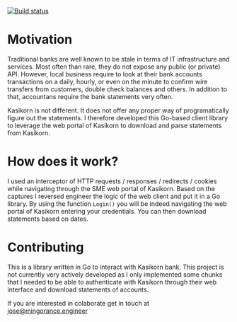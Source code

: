 [![Build status](https://dev.azure.com/noon-homa/Kasikorn/_apis/build/status/kasikorn-ci)](https://dev.azure.com/noon-homa/Kasikorn/_build/latest?definitionId=27)

# Motivation
Traditional banks are well known to be stale in terms of IT infrastructure and services. Most often than rare, they do not expose any public (or private) API. However, local business require to look at their bank accounts transactions on a daily, hourly, or even on the minute to confirm wire transfers from customers, double check balances and others. In addition to that, accountans require the bank statements very often.

Kasikorn is not different. It does not offer any proper way of programatically figure out the statements. I therefore developed this Go-based client library to leverage the web portal of Kasikorn to download and parse statements from Kasikorn.

# How does it work?
I used an interceptor of HTTP requests / responses / redirects / cookies while navigating through the SME web portal of Kasikorn. Based on the captures I reversed engineer the logic of the web client and put it in a Go library. By using the function `Login()` you will be indeed navigating the web portal of Kasikorn entering your credentials. You can then download statements based on dates.


# Contributing
This is a library written in Go to interact with Kasikorn bank. This project is not currently very actively developed as I only implemented some chunks that I needed to be able to authenticate with Kasikorn through their web interface and download statements of accounts.

If you are interested in colaborate get in touch at jose@mingorance.engineer

